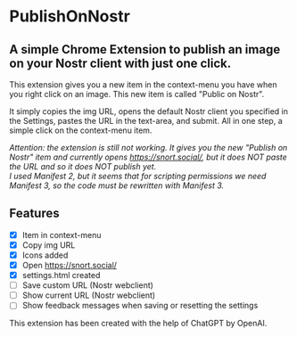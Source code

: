# PublishOnNostr
## A simple Chrome Extension to publish an image on your Nostr client with just one click. ##

This extension gives you a new item in the context-menu you have when you right click on an image. This new item is called "Public on Nostr".

It simply copies the img URL, opens the default Nostr client you specified in the Settings, pastes the URL in the text-area, and submit.
All in one step, a simple click on the context-menu item.

*Attention: the extension is still not working. It gives you the new "Publish on Nostr" item and currently opens https://snort.social/, but it does NOT paste the URL and so it does NOT publish yet.
<br>I used Manifest 2, but it seems that for scripting permissions we need Manifest 3, so the code must be rewritten with Manifest 3.*

## Features
- [x] Item in context-menu
- [x] Copy img URL
- [x] Icons added
- [x] Open https://snort.social/
- [x] settings.html created
- [ ] Save custom URL (Nostr webclient) 
- [ ] Show current URL (Nostr webclient)
- [ ] Show feedback messages when saving or resetting the settings

This extension has been created with the help of ChatGPT by OpenAI.
